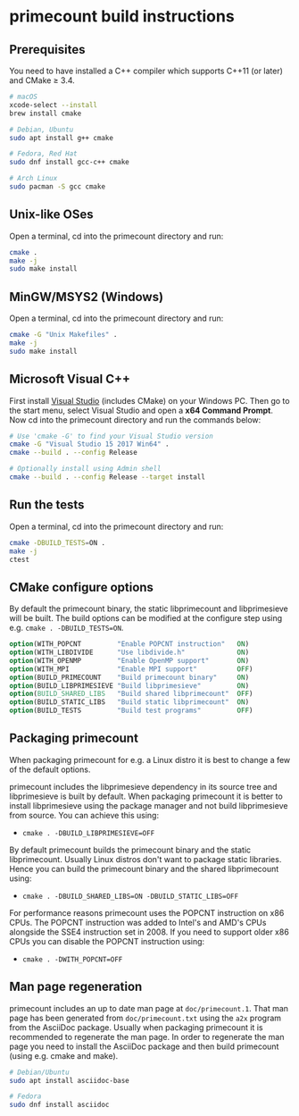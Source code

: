 # primecount build instructions

## Prerequisites

You need to have installed a C++ compiler which supports C++11 (or later) and CMake ≥ 3.4.

```bash
# macOS
xcode-select --install
brew install cmake

# Debian, Ubuntu
sudo apt install g++ cmake

# Fedora, Red Hat
sudo dnf install gcc-c++ cmake

# Arch Linux
sudo pacman -S gcc cmake
```

## Unix-like OSes

Open a terminal, cd into the primecount directory and run:

```bash
cmake .
make -j
sudo make install
```

## MinGW/MSYS2 (Windows)

Open a terminal, cd into the primecount directory and run:

```bash
cmake -G "Unix Makefiles" .
make -j
sudo make install
```

## Microsoft Visual C++

First install [Visual Studio](https://visualstudio.microsoft.com/downloads/)
(includes CMake) on your Windows PC. Then go to the start menu, select Visual
Studio and open a **x64 Command Prompt**. Now cd into the primecount directory
and run the commands below:

```bash
# Use 'cmake -G' to find your Visual Studio version
cmake -G "Visual Studio 15 2017 Win64" .
cmake --build . --config Release

# Optionally install using Admin shell
cmake --build . --config Release --target install
```

## Run the tests

Open a terminal, cd into the primecount directory and run:

```bash
cmake -DBUILD_TESTS=ON .
make -j
ctest
```

## CMake configure options

By default the primecount binary, the static libprimecount and
libprimesieve will be built. The build options can be modified at
the configure step using e.g. ```cmake . -DBUILD_TESTS=ON```.

```CMake
option(WITH_POPCNT         "Enable POPCNT instruction"   ON)
option(WITH_LIBDIVIDE      "Use libdivide.h"             ON)
option(WITH_OPENMP         "Enable OpenMP support"       ON)
option(WITH_MPI            "Enable MPI support"          OFF)
option(BUILD_PRIMECOUNT    "Build primecount binary"     ON)
option(BUILD_LIBPRIMESIEVE "Build libprimesieve"         ON)
option(BUILD_SHARED_LIBS   "Build shared libprimecount"  OFF)
option(BUILD_STATIC_LIBS   "Build static libprimecount"  ON)
option(BUILD_TESTS         "Build test programs"         OFF)
```

## Packaging primecount

When packaging primecount for e.g. a Linux distro it is best to change
a few of the default options.

primecount includes the libprimesieve dependency in its source tree and
libprimesieve is built by default. When packaging primecount it is better
to install libprimesieve using the package manager and not build
libprimesieve from source. You can achieve this using:

* ```cmake . -DBUILD_LIBPRIMESIEVE=OFF```

By default primecount builds the primecount binary and the static
libprimecount. Usually Linux distros don't want to package static
libraries. Hence you can build the primecount binary and the shared
libprimecount using:

* ```cmake . -DBUILD_SHARED_LIBS=ON -DBUILD_STATIC_LIBS=OFF```

For performance reasons primecount uses the POPCNT instruction on
x86 CPUs. The POPCNT instruction was added to Intel's and AMD's CPUs
alongside the SSE4 instruction set in 2008. If you need to support
older x86 CPUs you can disable the POPCNT instruction using:

* ```cmake . -DWITH_POPCNT=OFF```

## Man page regeneration

primecount includes an up to date man page at ```doc/primecount.1```.
That man page has been generated from ```doc/primecount.txt``` using
the ```a2x``` program from the AsciiDoc package. Usually when packaging
primecount it is recommended to regenerate the man page. In order to
regenerate the man page you need to install the AsciiDoc package and
then build primecount (using e.g. cmake and make).

```bash
# Debian/Ubuntu
sudo apt install asciidoc-base

# Fedora
sudo dnf install asciidoc
```
